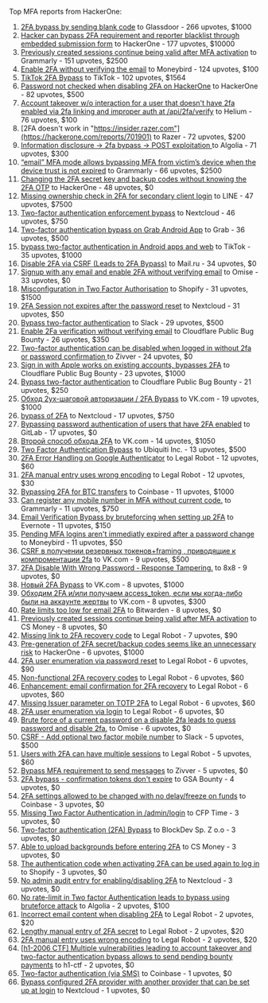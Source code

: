 Top MFA reports from HackerOne:

1. [2FA bypass by sending blank code](https://hackerone.com/reports/897385) to Glassdoor - 266 upvotes, $1000
2. [Hacker can bypass 2FA requirement and reporter blacklist through embedded submission form](https://hackerone.com/reports/418767) to HackerOne - 177 upvotes, $10000
3. [Previously created sessions continue being valid after MFA activation](https://hackerone.com/reports/667739) to Grammarly - 151 upvotes, $2500
4. [Enable 2FA without verifying the email](https://hackerone.com/reports/649533) to Moneybird - 124 upvotes, $100
5. [TikTok 2FA Bypass](https://hackerone.com/reports/1247108) to TikTok - 102 upvotes, $1564
6. [Password not checked when disabling 2FA on HackerOne](https://hackerone.com/reports/587910) to HackerOne - 82 upvotes, $500
7. [Account takeover w/o interaction for a user that doesn't have 2fa enabled via 2fa linking and improper auth at /api/2fa/verify](https://hackerone.com/reports/810880) to Helium - 76 upvotes, $100
8. [2FA doesn't work in "https://insider.razer.com"](https://hackerone.com/reports/701901) to Razer - 72 upvotes, $200
9. [Information disclosure -\> 2fa bypass -\> POST exploitation ](https://hackerone.com/reports/1276373) to Algolia - 71 upvotes, $300
10. [“email” MFA mode allows bypassing MFA from victim’s device when the device trust is not expired](https://hackerone.com/reports/665722) to Grammarly - 66 upvotes, $2500
11. [Changing the 2FA secret key and backup codes without knowing the 2FA OTP](https://hackerone.com/reports/1139535) to HackerOne - 48 upvotes, $0
12. [Missing ownership check in 2FA for secondary client login](https://hackerone.com/reports/1250474) to LINE - 47 upvotes, $7500
13. [Two-factor authentication enforcement bypass](https://hackerone.com/reports/1050244) to Nextcloud - 46 upvotes, $750
14. [Two-factor authentication bypass on Grab Android App](https://hackerone.com/reports/202425) to Grab - 36 upvotes, $500
15. [bypass two-factor authentication in Android apps and web](https://hackerone.com/reports/1747978) to TikTok - 35 upvotes, $1000
16. [Disable 2FA via CSRF (Leads to 2FA Bypass)](https://hackerone.com/reports/670329) to Mail.ru - 34 upvotes, $0
17. [Signup with any email and enable 2FA without verifying email](https://hackerone.com/reports/699200) to Omise - 33 upvotes, $0
18. [Misconfiguration in Two Factor Authorisation](https://hackerone.com/reports/178293) to Shopify - 31 upvotes, $1500
19. [2FA Session not expires after the password reset](https://hackerone.com/reports/486693) to Nextcloud - 31 upvotes, $50
20. [Bypass  two-factor authentication](https://hackerone.com/reports/121696) to Slack - 29 upvotes, $500
21. [Enable 2Fa verification without verifying email](https://hackerone.com/reports/1618021) to Cloudflare Public Bug Bounty - 26 upvotes, $350
22. [Two-factor authentication can be disabled when logged in without 2fa or password confirmation ](https://hackerone.com/reports/992450) to Zivver - 24 upvotes, $0
23. [Sign in with Apple works on existing accounts, bypasses 2FA](https://hackerone.com/reports/1593404) to Cloudflare Public Bug Bounty - 23 upvotes, $1000
24. [Bypass two-factor authentication](https://hackerone.com/reports/1664974) to Cloudflare Public Bug Bounty - 21 upvotes, $250
25. [Обход 2ух-шаговой авторизации / 2FA Bypass](https://hackerone.com/reports/163834) to VK.com - 19 upvotes, $1000
26. [bypass of 2FA](https://hackerone.com/reports/248656) to Nextcloud - 17 upvotes, $750
27. [Bypassing password authentication of users that have 2FA enabled](https://hackerone.com/reports/128085) to GitLab - 17 upvotes, $0
28. [Второй способ обхода 2FA](https://hackerone.com/reports/167121) to VK.com - 14 upvotes, $1050
29. [Two Factor Authentication Bypass](https://hackerone.com/reports/350288) to Ubiquiti Inc. - 13 upvotes, $500
30. [2FA Error Handling on Google Authenticator](https://hackerone.com/reports/249695) to Legal Robot - 12 upvotes, $60
31. [2FA manual entry uses wrong encoding](https://hackerone.com/reports/260390) to Legal Robot - 12 upvotes, $30
32. [Bypassing 2FA for BTC transfers](https://hackerone.com/reports/10554) to Coinbase - 11 upvotes, $1000
33. [Can register any mobile number in MFA without current code.](https://hackerone.com/reports/667740) to Grammarly - 11 upvotes, $750
34. [Email Verification Bypass by bruteforcing when setting up 2FA](https://hackerone.com/reports/1394984) to Evernote - 11 upvotes, $150
35. [Pending MFA logins aren't immediatly expired after a password change](https://hackerone.com/reports/743518) to Moneybird - 11 upvotes, $50
36. [CSRF в получении резервных токенов+framing , приводящие к компроментации 2fa](https://hackerone.com/reports/90165) to VK.com - 9 upvotes, $500
37. [2FA Disable With Wrong Password - Response Tampering.](https://hackerone.com/reports/893085) to 8x8 - 9 upvotes, $0
38. [Новый 2FA Bypass](https://hackerone.com/reports/179421) to VK.com - 8 upvotes, $1000
39. [Обходим 2FA и/или получаем access_token, если мы когда-либо были на аккаунте жертвы](https://hackerone.com/reports/316078) to VK.com - 8 upvotes, $300
40. [Rate limits too low for email 2FA](https://hackerone.com/reports/979820) to Bitwarden - 8 upvotes, $0
41. [Previously created sessions continue being valid after MFA activation](https://hackerone.com/reports/1185479) to CS Money - 8 upvotes, $0
42. [Missing link to 2FA recovery code](https://hackerone.com/reports/249346) to Legal Robot - 7 upvotes, $90
43. [Pre-generation of 2FA secret/backup codes seems like an unnecessary risk](https://hackerone.com/reports/100509) to HackerOne - 6 upvotes, $1000
44. [2FA user enumeration via password reset](https://hackerone.com/reports/249431) to Legal Robot - 6 upvotes, $90
45. [Non-functional 2FA recovery codes](https://hackerone.com/reports/249337) to Legal Robot - 6 upvotes, $60
46. [Enhancement: email confirmation for 2FA recovery](https://hackerone.com/reports/250082) to Legal Robot - 6 upvotes, $60
47. [Missing Issuer parameter on TOTP 2FA](https://hackerone.com/reports/251200) to Legal Robot - 6 upvotes, $60
48. [2FA user enumeration via login](https://hackerone.com/reports/249467) to Legal Robot - 6 upvotes, $0
49. [Brute force of a current password on a disable 2fa leads to guess password and disable 2fa.](https://hackerone.com/reports/1465277) to Omise - 6 upvotes, $0
50. [CSRF - Add optional two factor mobile number](https://hackerone.com/reports/155774) to Slack - 5 upvotes, $500
51. [Users with 2FA can have multiple sessions](https://hackerone.com/reports/250243) to Legal Robot - 5 upvotes, $60
52. [Bypass MFA requirement to send messages](https://hackerone.com/reports/987650) to Zivver - 5 upvotes, $0
53. [2FA bypass - confirmation tokens don't expire](https://hackerone.com/reports/264090) to GSA Bounty - 4 upvotes, $0
54. [2FA settings allowed to be changed with no delay/freeze on funds](https://hackerone.com/reports/16696) to Coinbase - 3 upvotes, $0
55. [Missing Two Factor Authentication in /admin/login](https://hackerone.com/reports/474963) to CFP Time - 3 upvotes, $0
56. [Two-factor authentication (2FA) Bypass](https://hackerone.com/reports/708303) to BlockDev Sp. Z o.o - 3 upvotes, $0
57. [Able to upload backgrounds before entering 2FA](https://hackerone.com/reports/1080839) to CS Money - 3 upvotes, $0
58. [The authentication code when activating 2FA can be used again to log in](https://hackerone.com/reports/695041) to Shopify - 3 upvotes, $0
59. [No admin audit entry for enabling/disabling 2FA](https://hackerone.com/reports/1200989) to Nextcloud - 3 upvotes, $0
60. [No rate-limit in Two factor Authentication leads to bypass using bruteforce attack](https://hackerone.com/reports/128777) to Algolia - 2 upvotes, $100
61. [Incorrect email content when disabling 2FA](https://hackerone.com/reports/259416) to Legal Robot - 2 upvotes, $20
62. [Lengthy manual entry of 2FA secret](https://hackerone.com/reports/259415) to Legal Robot - 2 upvotes, $20
63. [2FA manual entry uses wrong encoding](https://hackerone.com/reports/260491) to Legal Robot - 2 upvotes, $20
64. [[h1-2006 CTF] Multiple vulnerabilities leading to account takeover and two-factor authentication bypass allows to send pending bounty payments](https://hackerone.com/reports/895722) to h1-ctf - 2 upvotes, $0
65. [Two-factor authentication (via SMS)](https://hackerone.com/reports/66223) to Coinbase - 1 upvotes, $0
66. [Bypass configured 2FA provider with another provider that can be set up at login](https://hackerone.com/reports/722748) to Nextcloud - 1 upvotes, $0

